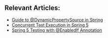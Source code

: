 ## Relevant Articles:

- [Guide to @DynamicPropertySource in Spring](https://www.surya.com/spring-dynamicpropertysource)
- [Concurrent Test Execution in Spring 5](https://www.surya.com/spring-5-concurrent-tests)
- [Spring 5 Testing with @EnabledIf Annotation](https://www.surya.com/spring-5-enabledIf)
